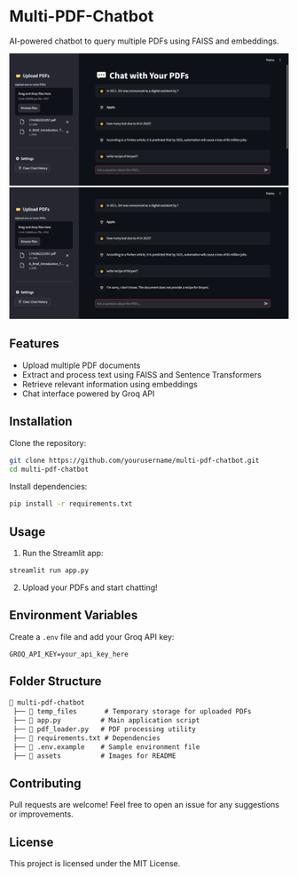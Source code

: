 # Multi-PDF-Chatbot

AI-powered chatbot to query multiple PDFs using FAISS and embeddings.

![Multi-PDF Chatbot](1.png)
![Multi-PDF Chatbot](2.png)

## Features
- Upload multiple PDF documents
- Extract and process text using FAISS and Sentence Transformers
- Retrieve relevant information using embeddings
- Chat interface powered by Groq API

## Installation

Clone the repository:
```bash
git clone https://github.com/yourusername/multi-pdf-chatbot.git
cd multi-pdf-chatbot
```

Install dependencies:
```bash
pip install -r requirements.txt
```

## Usage

1. Run the Streamlit app:
```bash
streamlit run app.py
```
2. Upload your PDFs and start chatting!

## Environment Variables
Create a `.env` file and add your Groq API key:
```env
GROQ_API_KEY=your_api_key_here
```

## Folder Structure
```
📂 multi-pdf-chatbot
 ├── 📂 temp_files       # Temporary storage for uploaded PDFs
 ├── 📜 app.py          # Main application script
 ├── 📜 pdf_loader.py   # PDF processing utility
 ├── 📜 requirements.txt # Dependencies
 ├── 📜 .env.example    # Sample environment file
 ├── 📂 assets          # Images for README
```

## Contributing
Pull requests are welcome! Feel free to open an issue for any suggestions or improvements.

## License
This project is licensed under the MIT License.
